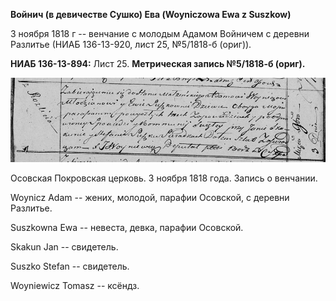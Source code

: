 **Войнич (в девичестве Сушко) Ева (Woyniczowa Ewa z Suszkow)**

3 ноября 1818 г -- венчание с молодым Адамом Войничем с деревни Разлитье
(НИАБ 136-13-920, лист 25, №5/1818-б (ориг)).

**НИАБ 136-13-894:** Лист 25. **Метрическая запись №5/1818-б (ориг).**

![](./media/d190da1ad02e626c57b2cd01616d0fddbf9e3a07.png)

Осовская Покровская церковь. 3 ноября 1818 года. Запись о венчании.

Woynicz Adam -- жених, молодой, парафии Осовской, с деревни Разлитье.

Suszkowna Ewa -- невеста, девка, парафии Осовской.

Skakun Jan -- свидетель.

Suszko Stefan -- свидетель.

Woyniewicz Tomasz -- ксёндз.
